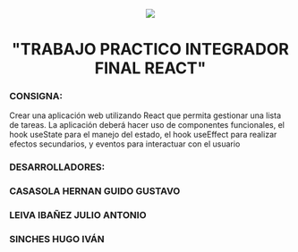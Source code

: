 <p align="center"><img src="https://github.com/GuidoMaxier/PROYECTO-REACT/assets/84039185/bfd2eacc-781d-4863-8ba1-539e7ca77f9f"></p>
<h1 align="center">"TRABAJO PRACTICO INTEGRADOR  FINAL REACT"</h1>


### CONSIGNA:
> 
 Crear una aplicación web utilizando React que permita gestionar una lista de tareas. La
aplicación deberá hacer uso de componentes funcionales, el hook useState para el manejo del
estado, el hook useEffect para realizar efectos secundarios, y eventos para interactuar con el
usuario



### DESARROLLADORES:
>

 ### CASASOLA HERNAN GUIDO GUSTAVO
>
 ###  LEIVA IBAÑEZ JULIO ANTONIO
>
 ### SINCHES HUGO IVÁN  
>
>

